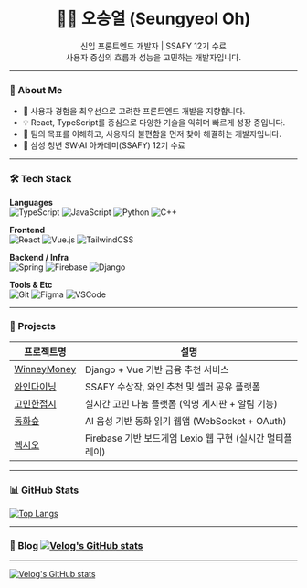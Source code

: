 <h1 align="center">🧑‍💻 오승열 (Seungyeol Oh)</h1>

<p align="center">
  신입 프론트엔드 개발자 | SSAFY 12기 수료<br/>
  사용자 중심의 흐름과 성능을 고민하는 개발자입니다.
</p>

---

### 📌 About Me

- 🌱 사용자 경험을 최우선으로 고려한 프론트엔드 개발을 지향합니다.
- 💡 React, TypeScript를 중심으로 다양한 기술을 익히며 빠르게 성장 중입니다.
- 🎯 팀의 목표를 이해하고, 사용자의 불편함을 먼저 찾아 해결하는 개발자입니다.
- 🏫 삼성 청년 SW·AI 아카데미(SSAFY) 12기 수료

---

### 🛠️ Tech Stack

**Languages**  
![TypeScript](https://img.shields.io/badge/-TypeScript-3178C6?style=flat-square&logo=typescript&logoColor=white)
![JavaScript](https://img.shields.io/badge/-JavaScript-F7DF1E?style=flat-square&logo=javascript&logoColor=black)
![Python](https://img.shields.io/badge/-Python-3776AB?style=flat-square&logo=Python&logoColor=white)
![C++](https://img.shields.io/badge/-C++-00599C?style=flat-square&logo=c%2B%2B&logoColor=white)

**Frontend**  
![React](https://img.shields.io/badge/-React-61DAFB?style=flat-square&logo=react&logoColor=black)
![Vue.js](https://img.shields.io/badge/-Vue.js-4FC08D?style=flat-square&logo=vue.js&logoColor=white)
![TailwindCSS](https://img.shields.io/badge/-TailwindCSS-38B2AC?style=flat-square&logo=tailwind-css&logoColor=white)

**Backend / Infra**  
![Spring](https://img.shields.io/badge/-Spring-6DB33F?style=flat-square&logo=spring&logoColor=white)
![Firebase](https://img.shields.io/badge/-Firebase-FFCA28?style=flat-square&logo=firebase&logoColor=black)
![Django](https://img.shields.io/badge/-Django-092E20?style=flat-square&logo=django&logoColor=white)

**Tools & Etc**  
![Git](https://img.shields.io/badge/-Git-F05032?style=flat-square&logo=git&logoColor=white)
![Figma](https://img.shields.io/badge/-Figma-F24E1E?style=flat-square&logo=figma&logoColor=white)
![VSCode](https://img.shields.io/badge/-VSCode-007ACC?style=flat-square&logo=visual-studio-code&logoColor=white)

---

### 💼 Projects

| 프로젝트명 | 설명 |
|-----------|------|
| [WinneyMoney](https://github.com/kwo9827/winneymoney) | Django + Vue 기반 금융 추천 서비스 |
| [와인다이닝](https://github.com/kwo9827/Wine_dining) | SSAFY 수상작, 와인 추천 및 셀러 공유 플랫폼 |
| [고민한접시](https://github.com/kwo9827/Gomin_plate) | 실시간 고민 나눔 플랫폼 (익명 게시판 + 알림 기능) |
| [동화숲](https://github.com/kwo9827/Donghwasoop) | AI 음성 기반 동화 읽기 웹앱 (WebSocket + OAuth) |
| [렉시오](https://github.com/kwo9827/LEXIO) | Firebase 기반 보드게임 Lexio 웹 구현 (실시간 멀티플레이) |

---

### 📊 GitHub Stats

[![Top Langs](https://github-readme-stats.vercel.app/api/top-langs/?username=kwo9827&layout=compact&theme=default)](https://github.com/anuraghazra/github-readme-stats)

---

### 📝 Blog [![Velog's GitHub stats](https://velog-readme-stats.vercel.app/api/badge?name=tmdduf785)](https://velog.io/@eungyeole) 
---
[![Velog's GitHub stats](https://velog-readme-stats.vercel.app/api?name=tmdduf785)](https://github.com/eungyeole/velog-readme-stats)
